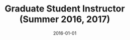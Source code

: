 ---
title: "Graduate Student Instructor (Summer 2016, 2017)"
collection: teaching
link: https://www.eecs70.org/
type: "CS70"
permalink: /teaching/2016-summer-teaching-1
venue: "University of California, Berkeley, EECS"
date: 2016-01-01
location: "Berkeley, CA"
---